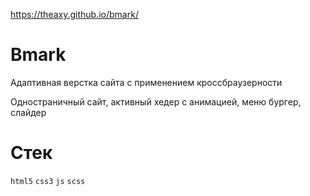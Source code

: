 https://theaxy.github.io/bmark/

# Bmark
Адаптивная верстка сайта с применением кроссбраузерности

Одностраничный сайт, активный хедер с анимацией, меню бургер, слайдер

# Стек
`html5` `css3` `js` `scss`
